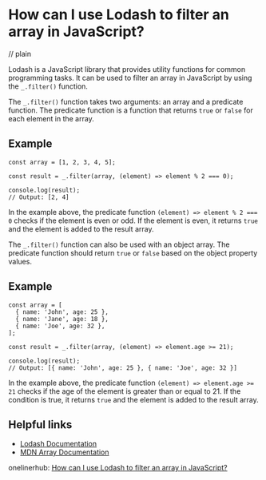 # How can I use Lodash to filter an array in JavaScript?
// plain

Lodash is a JavaScript library that provides utility functions for common programming tasks. It can be used to filter an array in JavaScript by using the `_.filter()` function.

The `_.filter()` function takes two arguments: an array and a predicate function. The predicate function is a function that returns `true` or `false` for each element in the array.

## Example


```
const array = [1, 2, 3, 4, 5];

const result = _.filter(array, (element) => element % 2 === 0);

console.log(result);
// Output: [2, 4]
```

In the example above, the predicate function `(element) => element % 2 === 0` checks if the element is even or odd. If the element is even, it returns `true` and the element is added to the result array.

The `_.filter()` function can also be used with an object array. The predicate function should return `true` or `false` based on the object property values.

## Example


```
const array = [
  { name: 'John', age: 25 },
  { name: 'Jane', age: 18 },
  { name: 'Joe', age: 32 },
];

const result = _.filter(array, (element) => element.age >= 21);

console.log(result);
// Output: [{ name: 'John', age: 25 }, { name: 'Joe', age: 32 }]
```

In the example above, the predicate function `(element) => element.age >= 21` checks if the age of the element is greater than or equal to 21. If the condition is true, it returns `true` and the element is added to the result array.

## Helpful links
- [Lodash Documentation](https://lodash.com/docs/4.17.15)
- [MDN Array Documentation](https://developer.mozilla.org/en-US/docs/Web/JavaScript/Reference/Global_Objects/Array)

onelinerhub: [How can I use Lodash to filter an array in JavaScript?](https://onelinerhub.com/javascript-lodash/how-can-i-use-lodash-to-filter-an-array-in-javascript)